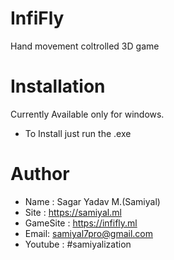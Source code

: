 # InfiFly
Hand movement coltrolled 3D game

# Installation
Currently Available only for windows.
- To Install just run the .exe

# Author
 - Name : Sagar Yadav M.(Samiyal)
 - Site : https://samiyal.ml
 - GameSite : https://infifly.ml
 - Email: samiyal7pro@gmail.com
 - Youtube : #samiyalization

